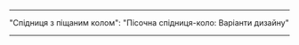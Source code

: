 - - -
"Спідниця з піщаним колом": "Пісочна спідниця-коло: Варіанти дизайну"
- - -

<PatternOptions pattern='sandy' />
